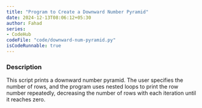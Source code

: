 ```yaml
---
title: "Program to Create a Downward Number Pyramid"
date: 2024-12-13T08:06:12+05:30
author: Fahad
series:
- CodeHub
codeFile: "code/downward-num-pyramid.py"
isCodeRunnable: true
---
```


### Description
This script prints a downward number pyramid. The user specifies the number of rows, and the program uses nested loops to print the row number repeatedly, decreasing the number of rows with each iteration until it reaches zero.
